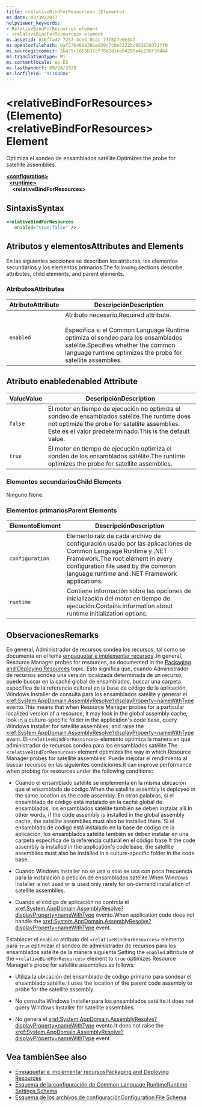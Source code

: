 ```yaml
---
title: <relativeBindForResources> (Elemento)
ms.date: 03/30/2017
helpviewer_keywords:
- RelativeBindForResources element
- <relativeBindForResources> element
ms.assetid: 846ffa47-7257-4ce3-8cac-7ff627e0e34f
ms.openlocfilehash: daf576488e38bed28c7c0e5222bc053659372ff0
ms.sourcegitcommit: 5b475c1855b32cf78d2d1bbb4295e4c236f39464
ms.translationtype: MT
ms.contentlocale: es-ES
ms.lasthandoff: 09/24/2020
ms.locfileid: "91184006"
---
```

# <a name="relativebindforresources-element"></a><span data-ttu-id="dccd5-102">\<relativeBindForResources> (Elemento)</span><span class="sxs-lookup"><span data-stu-id="dccd5-102">\<relativeBindForResources> Element</span></span>

<span data-ttu-id="dccd5-103">Optimiza el sondeo de ensamblados satélite.</span><span class="sxs-lookup"><span data-stu-id="dccd5-103">Optimizes the probe for satellite assemblies.</span></span>  
  
[**\<configuration>**](../configuration-element.md)\
&nbsp;&nbsp;[**\<runtime>**](runtime-element.md)\
&nbsp;&nbsp;&nbsp;&nbsp;**\<relativeBindForResources>**  
  
## <a name="syntax"></a><span data-ttu-id="dccd5-104">Sintaxis</span><span class="sxs-lookup"><span data-stu-id="dccd5-104">Syntax</span></span>  
  
```xml
<relativeBindForResources
   enabled="true|false" />  
```  
  
## <a name="attributes-and-elements"></a><span data-ttu-id="dccd5-105">Atributos y elementos</span><span class="sxs-lookup"><span data-stu-id="dccd5-105">Attributes and Elements</span></span>  

 <span data-ttu-id="dccd5-106">En las siguientes secciones se describen los atributos, los elementos secundarios y los elementos primarios.</span><span class="sxs-lookup"><span data-stu-id="dccd5-106">The following sections describe attributes, child elements, and parent elements.</span></span>  
  
### <a name="attributes"></a><span data-ttu-id="dccd5-107">Atributos</span><span class="sxs-lookup"><span data-stu-id="dccd5-107">Attributes</span></span>  
  
|<span data-ttu-id="dccd5-108">Atributo</span><span class="sxs-lookup"><span data-stu-id="dccd5-108">Attribute</span></span>|<span data-ttu-id="dccd5-109">Descripción</span><span class="sxs-lookup"><span data-stu-id="dccd5-109">Description</span></span>|  
|---------------|-----------------|  
|`enabled`|<span data-ttu-id="dccd5-110">Atributo necesario.</span><span class="sxs-lookup"><span data-stu-id="dccd5-110">Required attribute.</span></span><br /><br /> <span data-ttu-id="dccd5-111">Especifica si el Common Language Runtime optimiza el sondeo para los ensamblados satélite.</span><span class="sxs-lookup"><span data-stu-id="dccd5-111">Specifies whether the common language runtime optimizes the probe for satellite assemblies.</span></span>|  
  
## <a name="enabled-attribute"></a><span data-ttu-id="dccd5-112">Atributo enabled</span><span class="sxs-lookup"><span data-stu-id="dccd5-112">enabled Attribute</span></span>  
  
|<span data-ttu-id="dccd5-113">Value</span><span class="sxs-lookup"><span data-stu-id="dccd5-113">Value</span></span>|<span data-ttu-id="dccd5-114">Descripción</span><span class="sxs-lookup"><span data-stu-id="dccd5-114">Description</span></span>|  
|-----------|-----------------|  
|`false`|<span data-ttu-id="dccd5-115">El motor en tiempo de ejecución no optimiza el sondeo de ensamblados satélite.</span><span class="sxs-lookup"><span data-stu-id="dccd5-115">The runtime does not optimize the probe for satellite assemblies.</span></span> <span data-ttu-id="dccd5-116">Este es el valor predeterminado.</span><span class="sxs-lookup"><span data-stu-id="dccd5-116">This is the default value.</span></span>|  
|`true`|<span data-ttu-id="dccd5-117">El motor en tiempo de ejecución optimiza el sondeo de los ensamblados satélite.</span><span class="sxs-lookup"><span data-stu-id="dccd5-117">The runtime optimizes the probe for satellite assemblies.</span></span>|  
  
### <a name="child-elements"></a><span data-ttu-id="dccd5-118">Elementos secundarios</span><span class="sxs-lookup"><span data-stu-id="dccd5-118">Child Elements</span></span>  

 <span data-ttu-id="dccd5-119">Ninguno.</span><span class="sxs-lookup"><span data-stu-id="dccd5-119">None.</span></span>  
  
### <a name="parent-elements"></a><span data-ttu-id="dccd5-120">Elementos primarios</span><span class="sxs-lookup"><span data-stu-id="dccd5-120">Parent Elements</span></span>  
  
|<span data-ttu-id="dccd5-121">Elemento</span><span class="sxs-lookup"><span data-stu-id="dccd5-121">Element</span></span>|<span data-ttu-id="dccd5-122">Descripción</span><span class="sxs-lookup"><span data-stu-id="dccd5-122">Description</span></span>|  
|-------------|-----------------|  
|`configuration`|<span data-ttu-id="dccd5-123">Elemento raíz de cada archivo de configuración usado por las aplicaciones de Common Language Runtime y .NET Framework.</span><span class="sxs-lookup"><span data-stu-id="dccd5-123">The root element in every configuration file used by the common language runtime and .NET Framework applications.</span></span>|  
|`runtime`|<span data-ttu-id="dccd5-124">Contiene información sobre las opciones de inicialización del motor en tiempo de ejecución.</span><span class="sxs-lookup"><span data-stu-id="dccd5-124">Contains information about runtime initialization options.</span></span>|  
  
## <a name="remarks"></a><span data-ttu-id="dccd5-125">Observaciones</span><span class="sxs-lookup"><span data-stu-id="dccd5-125">Remarks</span></span>  

 <span data-ttu-id="dccd5-126">En general, Administrador de recursos sondea los recursos, tal como se documenta en el tema [empaquetar e implementar recursos](../../../resources/packaging-and-deploying-resources-in-desktop-apps.md) .</span><span class="sxs-lookup"><span data-stu-id="dccd5-126">In general, Resource Manager probes for resources, as documented in the [Packaging and Deploying Resources](../../../resources/packaging-and-deploying-resources-in-desktop-apps.md) topic.</span></span> <span data-ttu-id="dccd5-127">Esto significa que, cuando Administrador de recursos sondea una versión localizada determinada de un recurso, puede buscar en la caché global de ensamblados, buscar una carpeta específica de la referencia cultural en la base de código de la aplicación, Windows Installer de consulta para los ensamblados satélite y generar el <xref:System.AppDomain.AssemblyResolve?displayProperty=nameWithType> evento.</span><span class="sxs-lookup"><span data-stu-id="dccd5-127">This means that when Resource Manager probes for a particular localized version of a resource, it may look in the global assembly cache, look in a culture-specific folder in the application's code base, query Windows Installer for satellite assemblies, and raise the <xref:System.AppDomain.AssemblyResolve?displayProperty=nameWithType> event.</span></span> <span data-ttu-id="dccd5-128">El `<relativeBindForResources>` elemento optimiza la manera en que administrador de recursos sondea para los ensamblados satélite.</span><span class="sxs-lookup"><span data-stu-id="dccd5-128">The `<relativeBindForResources>` element optimizes the way in which Resource Manager probes for satellite assemblies.</span></span> <span data-ttu-id="dccd5-129">Puede mejorar el rendimiento al buscar recursos en las siguientes condiciones:</span><span class="sxs-lookup"><span data-stu-id="dccd5-129">It can improve performance when probing for resources under the following conditions:</span></span>  
  
- <span data-ttu-id="dccd5-130">Cuando el ensamblado satélite se implementa en la misma ubicación que el ensamblado de código.</span><span class="sxs-lookup"><span data-stu-id="dccd5-130">When the satellite assembly is deployed in the same location as the code assembly.</span></span> <span data-ttu-id="dccd5-131">En otras palabras, si el ensamblado de código está instalado en la caché global de ensamblados, los ensamblados satélite también se deben instalar allí.</span><span class="sxs-lookup"><span data-stu-id="dccd5-131">In other words, if the code assembly is installed in the global assembly cache, the satellite assemblies must also be installed there.</span></span> <span data-ttu-id="dccd5-132">Si el ensamblado de código está instalado en la base de código de la aplicación, los ensamblados satélite también se deben instalar en una carpeta específica de la referencia cultural en el código base.</span><span class="sxs-lookup"><span data-stu-id="dccd5-132">If the code assembly is installed in the application's code base, the satellite assemblies must also be installed in a culture-specific folder in the code base.</span></span>  
  
- <span data-ttu-id="dccd5-133">Cuando Windows Installer no se usa o solo se usa con poca frecuencia para la instalación a petición de ensamblados satélite.</span><span class="sxs-lookup"><span data-stu-id="dccd5-133">When Windows Installer is not used or is used only rarely for on-demand installation of satellite assemblies.</span></span>  
  
- <span data-ttu-id="dccd5-134">Cuando el código de aplicación no controla el <xref:System.AppDomain.AssemblyResolve?displayProperty=nameWithType> evento.</span><span class="sxs-lookup"><span data-stu-id="dccd5-134">When application code does not handle the <xref:System.AppDomain.AssemblyResolve?displayProperty=nameWithType> event.</span></span>  
  
 <span data-ttu-id="dccd5-135">Establecer el `enabled` atributo del `<relativeBindForResources>` elemento para `true` optimizar el sondeo de administrador de recursos para los ensamblados satélite de la manera siguiente:</span><span class="sxs-lookup"><span data-stu-id="dccd5-135">Setting the `enabled` attribute of the `<relativeBindForResources>` element to `true` optimizes Resource Manager's probe for satellite assemblies as follows:</span></span>  
  
- <span data-ttu-id="dccd5-136">Utiliza la ubicación del ensamblado de código primario para sondear el ensamblado satélite.</span><span class="sxs-lookup"><span data-stu-id="dccd5-136">It uses the location of the parent code assembly to probe for the satellite assembly.</span></span>  
  
- <span data-ttu-id="dccd5-137">No consulta Windows Installer para los ensamblados satélite.</span><span class="sxs-lookup"><span data-stu-id="dccd5-137">It does not query Windows Installer for satellite assemblies.</span></span>  
  
- <span data-ttu-id="dccd5-138">No genera el <xref:System.AppDomain.AssemblyResolve?displayProperty=nameWithType> evento.</span><span class="sxs-lookup"><span data-stu-id="dccd5-138">It does not raise the <xref:System.AppDomain.AssemblyResolve?displayProperty=nameWithType> event.</span></span>  
  
## <a name="see-also"></a><span data-ttu-id="dccd5-139">Vea también</span><span class="sxs-lookup"><span data-stu-id="dccd5-139">See also</span></span>

- [<span data-ttu-id="dccd5-140">Empaquetar e implementar recursos</span><span class="sxs-lookup"><span data-stu-id="dccd5-140">Packaging and Deploying Resources</span></span>](../../../resources/packaging-and-deploying-resources-in-desktop-apps.md)
- [<span data-ttu-id="dccd5-141">Esquema de la configuración de Common Language Runtime</span><span class="sxs-lookup"><span data-stu-id="dccd5-141">Runtime Settings Schema</span></span>](index.md)
- [<span data-ttu-id="dccd5-142">Esquema de los archivos de configuración</span><span class="sxs-lookup"><span data-stu-id="dccd5-142">Configuration File Schema</span></span>](../index.md)
